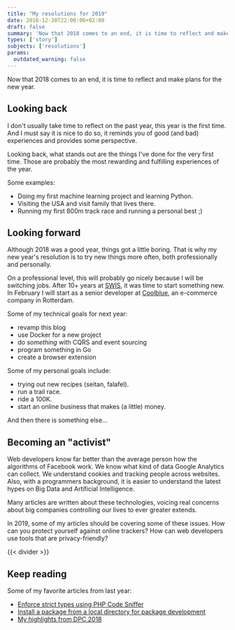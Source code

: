 ```yaml
---
title: "My resolutions for 2019"
date: 2018-12-30T22:00:00+02:00
draft: false
summary: 'Now that 2018 comes to an end, it is time to reflect and make plans for the new year. The theme for 2019: learn new things and becoming an "activist" for online privacy.'
types: ['story']
subjects: ['resolutions']
params:
  outdated_warning: false
---
```

Now that 2018 comes to an end, it is time to reflect and make plans for the new year.

## Looking back
I don't usually take time to reflect on the past year, this year is the first time. And I must say it is nice to do so, it reminds you of good (and bad) experiences and provides some perspective.

Looking back, what stands out are the things I've done for the very first time. Those are probably the most rewarding and fulfilling experiences of the year.

Some examples:
* Doing my first machine learning project and learning Python.
* Visiting the USA and visit family that lives there.
* Running my first 800m track race and running a personal best ;)

## Looking forward
Although 2018 was a good year, things got a little boring. That is why my new year's resolution is to try new things more often, both professionally and personally.

On a professional level, this will probably go nicely because I will be switching jobs. After 10+ years at [SWIS](https://www.swis.nl/), it was time to start something new. In February I will start as a senior developer at [Coolblue](https://www.coolblue.nl/en/about-coolblue), an e-commerce company in Rotterdam.

Some of my technical goals for next year:
* revamp this blog
* use Docker for a new project
* do *something* with CQRS and event sourcing
* program something in Go
* create a browser extension

Some of my personal goals include:
* trying out new recipes (seitan, falafel).
* run a trail race.
* ride a 100K.
* start an online business that makes (a little) money.

And then there is something else...

## Becoming an "activist"
Web developers know far better than the average person how the algorithms of Facebook work. We know what kind of data Google Analytics can collect. We understand cookies and tracking people across websites. Also, with a programmers background, it is easier to understand the latest hypes on Big Data and Artificial Intelligence.

Many articles are written about these technologies, voicing real concerns about big companies controlling our lives to ever greater extends.

In 2019, some of my articles should be covering some of these issues. How can you protect yourself against online trackers? How can web developers use tools that are privacy-friendly?

{{< divider >}}

## Keep reading
Some of my favorite articles from last year:
* [Enforce strict types using PHP Code Sniffer](/articles/50-enforce-strict-type-checking-in-php-with-php-code-sniffer)
* [Install a package from a local directory for package development](/articles/44-package-development-run-a-package-from-a-local-directory)
* [My highlights from DPC 2018](/articles/48-my-favorite-talks-from-dutch-php-conference-2018)
